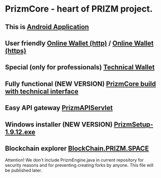 # PrizmCore - heart of PRIZM project.

## This is [Android Application](http://tech.prizm-space.com/prizm.apk)

## User friendly [Online Wallet (http)](http://wallet.prizm-space.com/) / [Online Wallet (https)](https://wallet.prizm.space/)

## Special (only for professionals) [Technical Wallet](http://tech.prizm-space.com/)

## Fully functional (NEW VERSION) [PrizmCore build with technical interface](http://tech.prizm.space/prizm-dist.tgz)

## Easy API gateway [PrizmAPIServlet](http://tech.prizm.space/prizmAPI.tgz)

## Windows installer (NEW VERSION) [PrizmSetup-1.9.12.exe](http://tech.prizm.space/PrizmSetup-1.9.12.exe)

## Blockchain explorer [BlockChain.PRIZM.SPACE](http://blockchain.prizm.space/)

Attention! We don't include PrizmEngine.java in current repository for security reasons and for preventing creating forks by anyone. This file will be published later.
